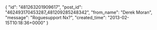  {
   "id": "481263201909617",
   "post_id": "462493170453287_481209285248342",
   "from_name": "Derek Moran",
   "message": "Roguesupport Nx?",
   "created_time": "2013-02-15T10:18:36+0000"
 }
